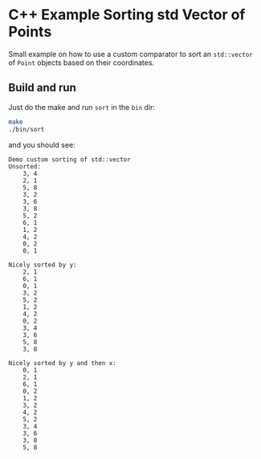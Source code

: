 # C++ Example Sorting std Vector of Points

Small example on how to use a custom comparator to sort an `std::vector` of `Point` objects based on their coordinates.

## Build and run

Just do the make and run `sort` in the `bin` dir:

```bash
make
./bin/sort
```

and you should see:

```text
Demo custom sorting of std::vector
Unsorted:
    3, 4
    2, 1
    5, 8
    3, 2
    3, 6
    3, 8
    5, 2
    6, 1
    1, 2
    4, 2
    0, 2
    0, 1

Nicely sorted by y:
    2, 1
    6, 1
    0, 1
    3, 2
    5, 2
    1, 2
    4, 2
    0, 2
    3, 4
    3, 6
    5, 8
    3, 8

Nicely sorted by y and then x:
    0, 1
    2, 1
    6, 1
    0, 2
    1, 2
    3, 2
    4, 2
    5, 2
    3, 4
    3, 6
    3, 8
    5, 8
```